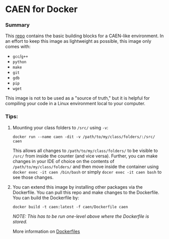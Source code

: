 # CAEN for Docker

### Summary
This [repo](https://github.com/dantespe/caen) contains the basic building blocks for a CAEN-like environment. In an effort to keep this image as lightweight as possible, this image only comes with:

* `gcc`/`g++`
* `python`
* `make`
* `git`
* `gdb`
* `pip`
* `wget`

This image is not to be used as a "source of truth," but it is helpful for compiling your code in a Linux environment local to your computer.

### Tips:
1. Mounting your class folders to `/src/` using `-v`:

    `docker run --name caen -dit -v /path/to/my/class/folders/:/src/ caen`

    This allows all changes to `/path/to/my/class/folders/` to be visible
    to `/src/` from inside the counter (and vice versa). Further, you can
    make changes in your IDE of choice on the contents of `/path/to/my/class/folders/`
    and then move inside the container using `docker exec -it caen /bin/bash`
    or simply `docer exec -it caen bash` to see those changes.

2. You can extend this image by installing other packages via the Dockerfile.
   You can pull this repo and make changes to the Dockerfile. You can build
   the Dockerfile by:

   `docker build -t caen:latest -f caen/Dockerfile caen`

   *NOTE: This has to be run one-level above where the Dockerfile is stored.*

   More information on [Dockerfiles](https://docs.docker.com/engine/reference/builder/)
